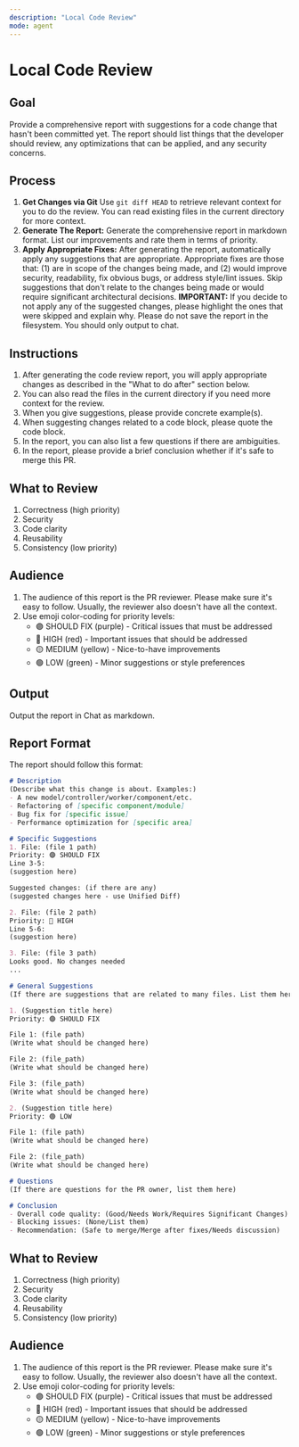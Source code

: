 ```yaml
---
description: "Local Code Review"
mode: agent
---
```

# Local Code Review

## Goal

Provide a comprehensive report with suggestions for a code change that hasn't been committed yet. The report should list things that the developer should review, any optimizations that can be applied, and any security concerns.

## Process

1. **Get Changes via Git** Use `git diff HEAD` to retrieve relevant context for you to do the review. You can read existing files in the current directory for more context.
2. **Generate The Report:** Generate the comprehensive report in markdown format. List our improvements and rate them in terms of priority.
3. **Apply Appropriate Fixes:** After generating the report, automatically apply any suggestions that are appropriate. Appropriate fixes are those that: (1) are in scope of the changes being made, and (2) would improve security, readability, fix obvious bugs, or address style/lint issues. Skip suggestions that don't relate to the changes being made or would require significant architectural decisions. **IMPORTANT:** If you decide to not apply any of the suggested changes, please highlight the ones that were skipped and explain why. Please do not save the report in the filesystem. You should only output to chat.

## Instructions

1. After generating the code review report, you will apply appropriate changes as described in the "What to do after" section below.
2. You can also read the files in the current directory if you need more context for the review.
3. When you give suggestions, please provide concrete example(s).
4. When suggesting changes related to a code block, please quote the code block.
5. In the report, you can also list a few questions if there are ambiguities.
6. In the report, please provide a brief conclusion whether if it's safe to merge this PR.

## What to Review
1. Correctness (high priority)
2. Security
3. Code clarity
4. Reusability
5. Consistency (low priority)

## Audience

1. The audience of this report is the PR reviewer. Please make sure it's easy to follow. Usually, the reviewer also doesn't have all the context.
2. Use emoji color-coding for priority levels:
   - 🟣 SHOULD FIX (purple) - Critical issues that must be addressed
   - 🔴 HIGH (red) - Important issues that should be addressed
   - 🟡 MEDIUM (yellow) - Nice-to-have improvements
   - 🟢 LOW (green) - Minor suggestions or style preferences

## Output

Output the report in Chat as markdown.

## Report Format

The report should follow this format:

```markdown
# Description
(Describe what this change is about. Examples:)
- A new model/controller/worker/component/etc.
- Refactoring of [specific component/module]
- Bug fix for [specific issue]
- Performance optimization for [specific area]

# Specific Suggestions
1. File: (file 1 path)
Priority: 🟣 SHOULD FIX
Line 3-5:
(suggestion here)

Suggested changes: (if there are any)
(suggested changes here - use Unified Diff)

2. File: (file 2 path)
Priority: 🔴 HIGH
Line 5-6:
(suggestion here)

3. File: (file 3 path)
Looks good. No changes needed
...

# General Suggestions
(If there are suggestions that are related to many files. List them here)

1. (Suggestion title here)
Priority: 🟣 SHOULD FIX

File 1: (file path)
(Write what should be changed here)

File 2: (file_path)
(Write what should be changed here)

File 3: (file_path)
(Write what should be changed here)

2. (Suggestion title here)
Priority: 🟢 LOW

File 1: (file path)
(Write what should be changed here)

File 2: (file_path)
(Write what should be changed here)

# Questions
(If there are questions for the PR owner, list them here)

# Conclusion
- Overall code quality: (Good/Needs Work/Requires Significant Changes)
- Blocking issues: (None/List them)
- Recommendation: (Safe to merge/Merge after fixes/Needs discussion)
```

## What to Review
1. Correctness (high priority)
2. Security
3. Code clarity
4. Reusability
5. Consistency (low priority)

## Audience

1. The audience of this report is the PR reviewer. Please make sure it's easy to follow. Usually, the reviewer also doesn't have all the context.
2. Use emoji color-coding for priority levels:
   - 🟣 SHOULD FIX (purple) - Critical issues that must be addressed
   - 🔴 HIGH (red) - Important issues that should be addressed
   - 🟡 MEDIUM (yellow) - Nice-to-have improvements
   - 🟢 LOW (green) - Minor suggestions or style preferences
